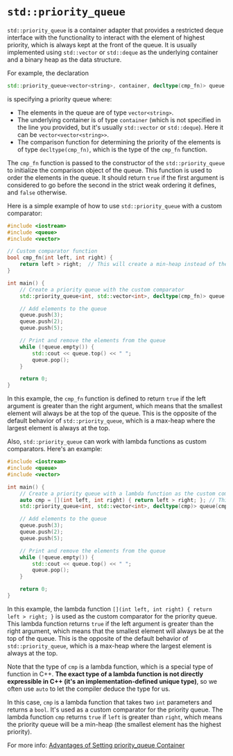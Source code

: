 # `std::priority_queue`

`std::priority_queue` is a container adapter that provides a restricted deque interface with the functionality to interact with the element of highest priority, which is always kept at the front of the queue. It is usually implemented using `std::vector` or `std::deque` as the underlying container and a binary heap as the data structure.

For example, the declaration 

````cpp
std::priority_queue<vector<string>, container, decltype(cmp_fn)> queue(cmp_fn);
````

 is specifying a priority queue where:

- The elements in the queue are of type `vector<string>`.
- The underlying container is of type `container` (which is not specified in the line you provided, but it's usually `std::vector` or `std::deque`). Here it can be `vector<vector<string>>`. 
- The comparison function for determining the priority of the elements is of type `decltype(cmp_fn)`, which is the type of the `cmp_fn` function.

The `cmp_fn` function is passed to the constructor of the `std::priority_queue` to initialize the comparison object of the queue. This function is used to order the elements in the queue. It should return `true` if the first argument is considered to go before the second in the strict weak ordering it defines, and `false` otherwise.

Here is a simple example of how to use `std::priority_queue` with a custom comparator:

```cpp
#include <iostream>
#include <queue>
#include <vector>

// Custom comparator function
bool cmp_fn(int left, int right) {
    return left > right;  // This will create a min-heap instead of the default max-heap
}

int main() {
    // Create a priority queue with the custom comparator
    std::priority_queue<int, std::vector<int>, decltype(cmp_fn)> queue(cmp_fn);

    // Add elements to the queue
    queue.push(3);
    queue.push(2);
    queue.push(5);

    // Print and remove the elements from the queue
    while (!queue.empty()) {
        std::cout << queue.top() << " ";
        queue.pop();
    }

    return 0;
}
```

In this example, the `cmp_fn` function is defined to return `true` if the left argument is greater than the right argument, which means that the smallest element will always be at the top of the queue. This is the opposite of the default behavior of `std::priority_queue`, which is a max-heap where the largest element is always at the top.

Also,  `std::priority_queue` can work with lambda functions as custom comparators. Here's an example:

```cpp
#include <iostream>
#include <queue>
#include <vector>

int main() {
    // Create a priority queue with a lambda function as the custom comparator
    auto cmp = [](int left, int right) { return left > right; }; // This will create a min-heap
    std::priority_queue<int, std::vector<int>, decltype(cmp)> queue(cmp);

    // Add elements to the queue
    queue.push(3);
    queue.push(2);
    queue.push(5);

    // Print and remove the elements from the queue
    while (!queue.empty()) {
        std::cout << queue.top() << " ";
        queue.pop();
    }

    return 0;
}
```

In this example, the lambda function `[](int left, int right) { return left > right; }` is used as the custom comparator for the priority queue. This lambda function returns `true` if the left argument is greater than the right argument, which means that the smallest element will always be at the top of the queue. This is the opposite of the default behavior of `std::priority_queue`, which is a max-heap where the largest element is always at the top.

Note that the type of `cmp` is a lambda function, which is a special type of function in C++. **The exact type of a lambda function is not directly expressible in C++ (it's an implementation-defined unique type)**, so we often use `auto` to let the compiler deduce the type for us.

In this case, `cmp` is a lambda function that takes two `int` parameters and returns a `bool`. It's used as a custom comparator for the priority queue. The lambda function `cmp` returns `true` if `left` is greater than `right`, which means the priority queue will be a min-heap (the smallest element has the highest priority).



For more info:
[Advantages of Setting priority_queue Container](https://stackoverflow.com/questions/9958180/advantages-of-setting-priority-queue-container)